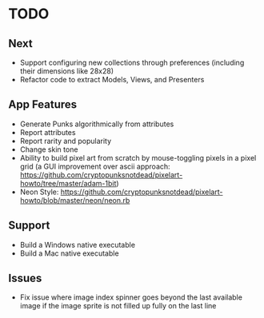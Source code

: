 # TODO

## Next

- Support configuring new collections through preferences (including their dimensions like 28x28)
- Refactor code to extract Models, Views, and Presenters

## App Features

- Generate Punks algorithmically from attributes
- Report attributes
- Report rarity and popularity
- Change skin tone
- Ability to build pixel art from scratch by mouse-toggling pixels in a pixel grid (a GUI improvement over ascii approach: https://github.com/cryptopunksnotdead/pixelart-howto/tree/master/adam-1bit)
- Neon Style: https://github.com/cryptopunksnotdead/pixelart-howto/blob/master/neon/neon.rb

## Support

- Build a Windows native executable
- Build a Mac native executable

## Issues

- Fix issue where image index spinner goes beyond the last available image if the image sprite is not filled up fully on the last line
